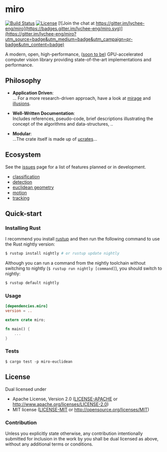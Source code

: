 miro
====

[![Build Status](https://travis-ci.org/lychee-eng/miro.svg?branch=master)](https://travis-ci.org/lychee-eng/miro)
[![License](https://img.shields.io/crates/l/miro.svg)](LICENSE)
[![Join the chat at https://gitter.im/lychee-eng/miro](https://badges.gitter.im/lychee-eng/miro.svg)](https://gitter.im/lychee-eng/miro?utm_source=badge&utm_medium=badge&utm_campaign=pr-badge&utm_content=badge)

A modern, open, high-performance, ([soon to be](/../../issues/5)) GPU-accelerated computer vision 
library providing state-of-the-art implementations and performance.

## Philosophy

* __Application Driven__:</br>
... For a more research-driven approach, have a look at [mirage](/../../../mirage) and [illusions](/../../../illusions).

* __Well-Written Documentation__:</br>
Includes references, pseudo-code, brief descriptions illustrating the concept of the algorithms and data-structures, ..

* __Modular__:</br>
...The crate itself is made up of [μcrates](../../tree/master/crates)...

## Ecosystem

See the [issues](/../../issues) page for a list of features planned or in development.

- [classification](/../../issues/18)
- [detection](/../../issues/21)
- [euclidean geometry](/../../issues/19)
- [motion](/../../issues/7)
- [tracking](/../../issues/11)

## Quick-start

### Installing Rust

I recommend you install [rustup][rustup] and then run the following command to use 
the Rust nightly version:

```sh
$ rustup install nightly # or rustup update nightly
```

Although you can run a command from the nightly toolchain without switching to 
nightly (`$ rustup run nightly [command]`), you should switch to nightly:

```sh
$ rustup default nightly
```

### Usage

```toml
[dependencies.miro]
version = ..
```

```rust
extern crate miro;

fn main() {
	...
}
```

### Tests

```
$ cargo test -p miro-euclidean
```

## License

Dual licensed under
  * Apache License, Version 2.0 ([LICENSE-APACHE][apache] or http://www.apache.org/licenses/LICENSE-2.0)
  * MIT license ([LICENSE-MIT][mit] or http://opensource.org/licenses/MIT)

### Contribution

Unless you explicitly state otherwise, any contribution intentionally submitted for inclusion in the 
work by you shall be dual licensed as above, without any additional terms or conditions.

[rustup]: https://www.rustup.rs
[apache]: ../../../license/blob/master/LICENSE-APACHE
[mit]: ../../../license/blob/master/LICENSE-MIT
